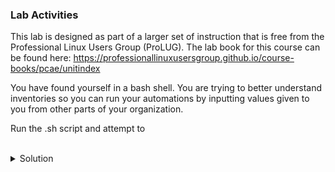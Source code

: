 ### Lab Activities

This lab is designed as part of a larger set of instruction that is free from the Professional Linux Users Group (ProLUG). The lab book for this course can be found here: https://professionallinuxusersgroup.github.io/course-books/pcae/unitindex

You have found yourself in a bash shell. You are trying to better understand inventories so you can run your automations by inputting values given to you from other parts of your organization.

Run the .sh script and attempt to 

<br>
<details>
<summary>Solution</summary>

Your organization has an API to hit to pull the names of servers. To simulate this, we are using earthquakes from the USGS in an API that should always be available. 

Execute the api call and see if you can read the data.

```plain
/root/u3_script.sh
```{{exec}}

What are the data showing?

What does the script look like in bash?

```plain
cat /root/u3_script.sh
```{{exec}}

What tools or techniques were used to gather this data? Could you modify the api to call something else?

Could you pipe this output to call only the fields between the "-", specifically the second field?

Read the provided users.csv file. This represents some data sent over to you by a project manager or other non-technical resource in your organization. They used a format they got the data in, and now you're going to have to use it.

```plain
cat /root/users.csv
```{{exec}}

What do you notice about this data format? Can you parse this for just the first and third fields?

```plain
cat /root/users.csv | awk -F , '{print $1,$3}'
```{{exec}}

Does this look correct to you? How might you use this data? 

How might you strip the header off as you use the data?

If you need to regenerate the data use this script.

```plain
/root/u3_script_user_generator.sh
```{{exec}}

Does it repopulate the data?

```plain
cat /root/users.csv
```{{exec}}

Can you modify this script and generate other data? (use this as reference: https://documenter.getpostman.com/view/19878710/2s93Jrwk3R)


</details>
